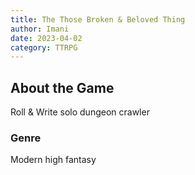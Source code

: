 ```yaml
---
title: The Those Broken & Beloved Thing
author: Imani
date: 2023-04-02
category: TTRPG
---
```


## About the Game
Roll & Write solo dungeon crawler 
<!-- ### Where to Buy  -->
### Genre 
Modern high fantasy
<!-- ### Status
### Updated -->
